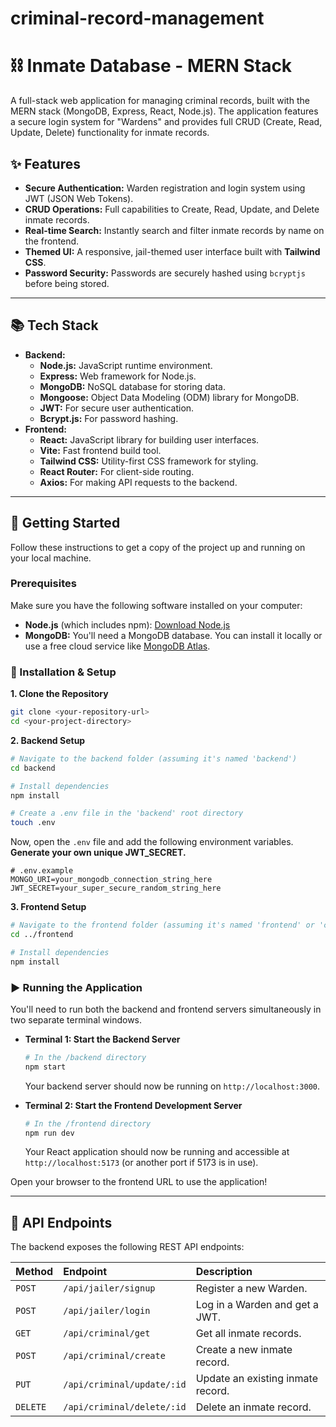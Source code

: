 ﻿# criminal-record-management

# ⛓️ Inmate Database - MERN Stack

A full-stack web application for managing criminal records, built with the MERN stack (MongoDB, Express, React, Node.js). The application features a secure login system for "Wardens" and provides full CRUD (Create, Read, Update, Delete) functionality for inmate records.

## ✨ Features

* **Secure Authentication:** Warden registration and login system using JWT (JSON Web Tokens).
* **CRUD Operations:** Full capabilities to Create, Read, Update, and Delete inmate records.
* **Real-time Search:** Instantly search and filter inmate records by name on the frontend.
* **Themed UI:** A responsive, jail-themed user interface built with **Tailwind CSS**.
* **Password Security:** Passwords are securely hashed using `bcryptjs` before being stored.

---

## 📚 Tech Stack

* **Backend:**
    * **Node.js:** JavaScript runtime environment.
    * **Express:** Web framework for Node.js.
    * **MongoDB:** NoSQL database for storing data.
    * **Mongoose:** Object Data Modeling (ODM) library for MongoDB.
    * **JWT:** For secure user authentication.
    * **Bcrypt.js:** For password hashing.
* **Frontend:**
    * **React:** JavaScript library for building user interfaces.
    * **Vite:** Fast frontend build tool.
    * **Tailwind CSS:** Utility-first CSS framework for styling.
    * **React Router:** For client-side routing.
    * **Axios:** For making API requests to the backend.

---

## 🚀 Getting Started

Follow these instructions to get a copy of the project up and running on your local machine.

### Prerequisites

Make sure you have the following software installed on your computer:
* **Node.js** (which includes npm): [Download Node.js](https://nodejs.org/)
* **MongoDB:** You'll need a MongoDB database. You can install it locally or use a free cloud service like [MongoDB Atlas](https://www.mongodb.com/cloud/atlas).

### 🔧 Installation & Setup

**1. Clone the Repository**
```bash
git clone <your-repository-url>
cd <your-project-directory>
```

**2. Backend Setup**
```bash
# Navigate to the backend folder (assuming it's named 'backend')
cd backend

# Install dependencies
npm install

# Create a .env file in the 'backend' root directory
touch .env
```
Now, open the `.env` file and add the following environment variables. **Generate your own unique JWT_SECRET.**
```env
# .env.example
MONGO_URI=your_mongodb_connection_string_here
JWT_SECRET=your_super_secure_random_string_here
```

**3. Frontend Setup**
```bash
# Navigate to the frontend folder (assuming it's named 'frontend' or 'criminal-records-ui')
cd ../frontend

# Install dependencies
npm install
```

### ▶️ Running the Application

You'll need to run both the backend and frontend servers simultaneously in two separate terminal windows.

* **Terminal 1: Start the Backend Server**
    ```bash
    # In the /backend directory
    npm start
    ```
    Your backend server should now be running on `http://localhost:3000`.

* **Terminal 2: Start the Frontend Development Server**
    ```bash
    # In the /frontend directory
    npm run dev
    ```
    Your React application should now be running and accessible at `http://localhost:5173` (or another port if 5173 is in use).

Open your browser to the frontend URL to use the application!

---

## 📝 API Endpoints

The backend exposes the following REST API endpoints:

| Method | Endpoint                    | Description                          |
| :----- | :-------------------------- | :----------------------------------- |
| `POST` | `/api/jailer/signup`        | Register a new Warden.               |
| `POST` | `/api/jailer/login`         | Log in a Warden and get a JWT.       |
| `GET`  | `/api/criminal/get`         | Get all inmate records.              |
| `POST` | `/api/criminal/create`      | Create a new inmate record.          |
| `PUT`  | `/api/criminal/update/:id`  | Update an existing inmate record.    |
| `DELETE`| `/api/criminal/delete/:id`  | Delete an inmate record.             |
